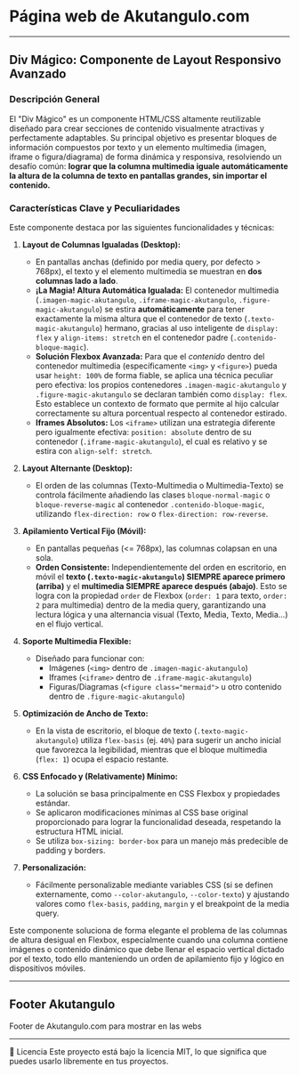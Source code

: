 # Página web de Akutangulo.com
---
## **Div Mágico: Componente de Layout Responsivo Avanzado**

### Descripción General

El "Div Mágico" es un componente HTML/CSS altamente reutilizable diseñado para crear secciones de contenido visualmente atractivas y perfectamente adaptables. Su principal objetivo es presentar bloques de información compuestos por texto y un elemento multimedia (imagen, iframe o figura/diagrama) de forma dinámica y responsiva, resolviendo un desafío común: **lograr que la columna multimedia iguale automáticamente la altura de la columna de texto en pantallas grandes, sin importar el contenido.**

### Características Clave y Peculiaridades

Este componente destaca por las siguientes funcionalidades y técnicas:

1.  **Layout de Columnas Igualadas (Desktop):**
    *   En pantallas anchas (definido por media query, por defecto > 768px), el texto y el elemento multimedia se muestran en **dos columnas lado a lado**.
    *   **¡La Magia! Altura Automática Igualada:** El contenedor multimedia (`.imagen-magic-akutangulo`, `.iframe-magic-akutangulo`, `.figure-magic-akutangulo`) se estira **automáticamente** para tener exactamente la misma altura que el contenedor de texto (`.texto-magic-akutangulo`) hermano, gracias al uso inteligente de `display: flex` y `align-items: stretch` en el contenedor padre (`.contenido-bloque-magic`).
    *   **Solución Flexbox Avanzada:** Para que el *contenido* dentro del contenedor multimedia (específicamente `<img>` y `<figure>`) pueda usar `height: 100%` de forma fiable, se aplica una técnica peculiar pero efectiva: los propios contenedores `.imagen-magic-akutangulo` y `.figure-magic-akutangulo` se declaran también como `display: flex`. Esto establece un contexto de formato que permite al hijo calcular correctamente su altura porcentual respecto al contenedor estirado.
    *   **Iframes Absolutos:** Los `<iframe>` utilizan una estrategia diferente pero igualmente efectiva: `position: absolute` dentro de su contenedor (`.iframe-magic-akutangulo`), el cual es relativo y se estira con `align-self: stretch`.

2.  **Layout Alternante (Desktop):**
    *   El orden de las columnas (Texto-Multimedia o Multimedia-Texto) se controla fácilmente añadiendo las clases `bloque-normal-magic` o `bloque-reverse-magic` al contenedor `.contenido-bloque-magic`, utilizando `flex-direction: row` o `flex-direction: row-reverse`.

3.  **Apilamiento Vertical Fijo (Móvil):**
    *   En pantallas pequeñas (<= 768px), las columnas colapsan en una sola.
    *   **Orden Consistente:** Independientemente del orden en escritorio, en móvil el **texto (`.texto-magic-akutangulo`) SIEMPRE aparece primero (arriba)** y el **multimedia SIEMPRE aparece después (abajo)**. Esto se logra con la propiedad `order` de Flexbox (`order: 1` para texto, `order: 2` para multimedia) dentro de la media query, garantizando una lectura lógica y una alternancia visual (Texto, Media, Texto, Media...) en el flujo vertical.

4.  **Soporte Multimedia Flexible:**
    *   Diseñado para funcionar con:
        *   Imágenes (`<img>` dentro de `.imagen-magic-akutangulo`)
        *   Iframes (`<iframe>` dentro de `.iframe-magic-akutangulo`)
        *   Figuras/Diagramas (`<figure class="mermaid">` u otro contenido dentro de `.figure-magic-akutangulo`)

5.  **Optimización de Ancho de Texto:**
    *   En la vista de escritorio, el bloque de texto (`.texto-magic-akutangulo`) utiliza `flex-basis` (ej. `40%`) para sugerir un ancho inicial que favorezca la legibilidad, mientras que el bloque multimedia (`flex: 1`) ocupa el espacio restante.

6.  **CSS Enfocado y (Relativamente) Mínimo:**
    *   La solución se basa principalmente en CSS Flexbox y propiedades estándar.
    *   Se aplicaron modificaciones mínimas al CSS base original proporcionado para lograr la funcionalidad deseada, respetando la estructura HTML inicial.
    *   Se utiliza `box-sizing: border-box` para un manejo más predecible de padding y borders.

7.  **Personalización:**
    *   Fácilmente personalizable mediante variables CSS (si se definen externamente, como `--color-akutangulo`, `--color-texto`) y ajustando valores como `flex-basis`, `padding`, `margin` y el breakpoint de la media query.

Este componente soluciona de forma elegante el problema de las columnas de altura desigual en Flexbox, especialmente cuando una columna contiene imágenes o contenido dinámico que debe llenar el espacio vertical dictado por el texto, todo ello manteniendo un orden de apilamiento fijo y lógico en dispositivos móviles.

---

## Footer Akutangulo 
Footer de Akutangulo.com para mostrar en las webs

---

📄 Licencia
Este proyecto está bajo la licencia MIT, lo que significa que puedes usarlo libremente en tus proyectos.
